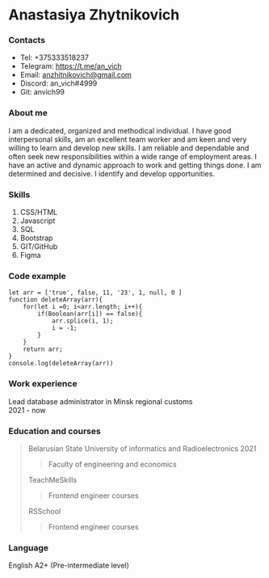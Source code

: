 # Anastasiya Zhytnikovich
### Contacts
+ Tel: +375333518237
+ Telegram: https://t.me/an_vich
+ Email: anzhitnikovich@gmail.com
+ Discord: an_vich#4999
+ Git: anvich99
### About me
I am a dedicated, organized and methodical individual. I have good interpersonal skills, am an excellent team worker and am keen and very willing to learn and develop new skills. I am reliable and dependable and often seek new responsibilities within a wide range of employment areas. I have an active and dynamic approach to work and getting things done. I am determined and decisive. I identify and develop opportunities.  

### Skills
1. CSS/HTML
2. Javascript
3. SQL
4. Bootstrap
5. GIT/GitHub
6. Figma
### Code example
```
let arr = ['true', false, 11, '23', 1, null, 0 ]
function deleteArray(arr){
    for(let i =0; i<arr.length; i++){
        if(Boolean(arr[i]) == false){
            arr.splice(i, 1);
            i = -1;
        }
    }
    return arr;
}
console.log(deleteArray(arr))
```
### Work experience
Lead database administrator in Minsk regional customs  
2021 - now  
### Education and courses
> Belarusian State University of informatics and Radioelectronics 2021  
> > Faculty of engineering and economics 
> 
> TeachMeSkills
> > Frontend engineer courses
>
> RSSchool
> > Frontend engineer courses
### Language
English A2+ (Pre-intermediate level)  

